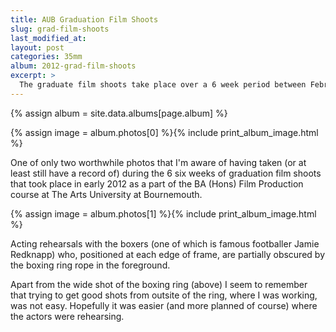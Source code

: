 ```yaml
---
title: AUB Graduation Film Shoots
slug: grad-film-shoots
last_modified_at:
layout: post
categories: 35mm
album: 2012-grad-film-shoots
excerpt: >
  The graduate film shoots take place over a 6 week period between February and March each year at AUB (The Arts University Bournemouth). See the few photos I took whilst working as part of the camera or lighting crew on classmates graduation film projects in 2012.
---
```

{% assign album = site.data.albums[page.album] %}

{% assign image = album.photos[0] %}{% include print_album_image.html %}

One of only two worthwhile photos that I'm aware of having taken (or at least still have a record of) during the 6 six weeks of graduation film shoots that took place in early 2012 as a part of the BA (Hons) Film Production course at The Arts University at Bournemouth.

{% assign image = album.photos[1] %}{% include print_album_image.html %}

Acting rehearsals with the boxers (one of which is famous footballer Jamie Redknapp) who, positioned at each edge of frame, are partially obscured by the boxing ring rope in the foreground.

Apart from the wide shot of the boxing ring (above) I seem to remember that trying to get good shots from outsite of the ring, where I was working, was not easy. Hopefully it was easier (and more planned of course) where the actors were rehearsing.